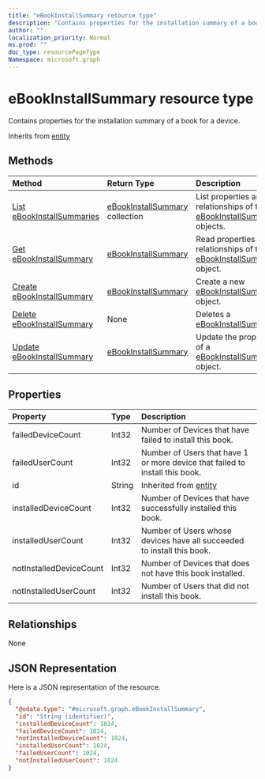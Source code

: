 ```yaml
---
title: "eBookInstallSummary resource type"
description: "Contains properties for the installation summary of a book for a device."
author: ""
localization_priority: Normal
ms.prod: ""
doc_type: resourcePageType
Namespace: microsoft.graph
---
```



# eBookInstallSummary resource type

Contains properties for the installation summary of a book for a device.


Inherits from [entity](../resources/entity.md)

## Methods
|Method|Return Type|Description|
|:---|:---|:---|
|[List eBookInstallSummaries](../api/ebookinstallsummary-list.md)|[eBookInstallSummary](../resources/eBookInstallSummary.md) collection|List properties and relationships of the [eBookInstallSummary](../resources/ebookinstallsummary.md) objects.|
|[Get eBookInstallSummary](../api/ebookinstallsummary-get.md)|[eBookInstallSummary](../resources/eBookInstallSummary.md)|Read properties and relationships of the [eBookInstallSummary](../resources/ebookinstallsummary.md) object.|
|[Create eBookInstallSummary](../api/ebookinstallsummary-create.md)|[eBookInstallSummary](../resources/eBookInstallSummary.md)|Create a new [eBookInstallSummary](../resources/ebookinstallsummary.md) object.|
|[Delete eBookInstallSummary](../api/ebookinstallsummary-delete.md)|None|Deletes a [eBookInstallSummary](../resources/ebookinstallsummary.md).|
|[Update eBookInstallSummary](../api/ebookinstallsummary-update.md)|[eBookInstallSummary](../resources/eBookInstallSummary.md)|Update the properties of a [eBookInstallSummary](../resources/ebookinstallsummary.md) object.|

## Properties
|Property|Type|Description|
|:---|:---|:---|
|failedDeviceCount|Int32|Number of Devices that have failed to install this book.|
|failedUserCount|Int32|Number of Users that have 1 or more device that failed to install this book.|
|id|String| Inherited from [entity](../resources/entity.md)|
|installedDeviceCount|Int32|Number of Devices that have successfully installed this book.|
|installedUserCount|Int32|Number of Users whose devices have all succeeded to install this book.|
|notInstalledDeviceCount|Int32|Number of Devices that does not have this book installed.|
|notInstalledUserCount|Int32|Number of Users that did not install this book.|

## Relationships
None

## JSON Representation
Here is a JSON representation of the resource.
<!-- {
  "blockType": "resource",
  "keyProperty": "id",
  "@odata.type": "microsoft.graph.eBookInstallSummary",
  "baseType": "microsoft.graph.entity",
  "openType": false
}
-->
``` json
{
  "@odata.type": "#microsoft.graph.eBookInstallSummary",
  "id": "String (identifier)",
  "installedDeviceCount": 1024,
  "failedDeviceCount": 1024,
  "notInstalledDeviceCount": 1024,
  "installedUserCount": 1024,
  "failedUserCount": 1024,
  "notInstalledUserCount": 1024
}
```

